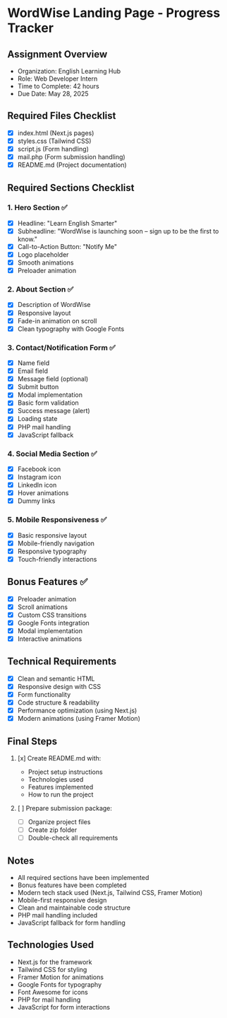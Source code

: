 # WordWise Landing Page - Progress Tracker

## Assignment Overview
- Organization: English Learning Hub
- Role: Web Developer Intern
- Time to Complete: 42 hours
- Due Date: May 28, 2025

## Required Files Checklist
- [x] index.html (Next.js pages)
- [x] styles.css (Tailwind CSS)
- [x] script.js (Form handling)
- [x] mail.php (Form submission handling)
- [x] README.md (Project documentation)

## Required Sections Checklist

### 1. Hero Section ✅
- [x] Headline: "Learn English Smarter"
- [x] Subheadline: "WordWise is launching soon – sign up to be the first to know."
- [x] Call-to-Action Button: "Notify Me"
- [x] Logo placeholder
- [x] Smooth animations
- [x] Preloader animation

### 2. About Section ✅
- [x] Description of WordWise
- [x] Responsive layout
- [x] Fade-in animation on scroll
- [x] Clean typography with Google Fonts

### 3. Contact/Notification Form ✅
- [x] Name field
- [x] Email field
- [x] Message field (optional)
- [x] Submit button
- [x] Modal implementation
- [x] Basic form validation
- [x] Success message (alert)
- [x] Loading state
- [x] PHP mail handling
- [x] JavaScript fallback

### 4. Social Media Section ✅
- [x] Facebook icon
- [x] Instagram icon
- [x] LinkedIn icon
- [x] Hover animations
- [x] Dummy links

### 5. Mobile Responsiveness ✅
- [x] Basic responsive layout
- [x] Mobile-friendly navigation
- [x] Responsive typography
- [x] Touch-friendly interactions

## Bonus Features ✅
- [x] Preloader animation
- [x] Scroll animations
- [x] Custom CSS transitions
- [x] Google Fonts integration
- [x] Modal implementation
- [x] Interactive animations

## Technical Requirements
- [x] Clean and semantic HTML
- [x] Responsive design with CSS
- [x] Form functionality
- [x] Code structure & readability
- [x] Performance optimization (using Next.js)
- [x] Modern animations (using Framer Motion)

## Final Steps
1. [x] Create README.md with:
   - Project setup instructions
   - Technologies used
   - Features implemented
   - How to run the project

2. [ ] Prepare submission package:
   - [ ] Organize project files
   - [ ] Create zip folder
   - [ ] Double-check all requirements

## Notes
- All required sections have been implemented
- Bonus features have been completed
- Modern tech stack used (Next.js, Tailwind CSS, Framer Motion)
- Mobile-first responsive design
- Clean and maintainable code structure
- PHP mail handling included
- JavaScript fallback for form handling

## Technologies Used
- Next.js for the framework
- Tailwind CSS for styling
- Framer Motion for animations
- Google Fonts for typography
- Font Awesome for icons
- PHP for mail handling
- JavaScript for form interactions 